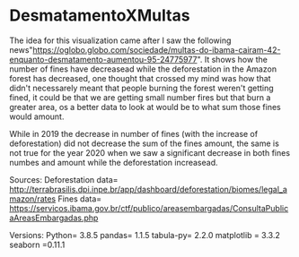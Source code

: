 # DesmatamentoXMultas

The idea for this visualization came after I saw the following news"https://oglobo.globo.com/sociedade/multas-do-ibama-cairam-42-enquanto-desmatamento-aumentou-95-24775977". It shows how the number of fines have decreasead while the deforestation in the Amazon forest has decreased, one thought that crossed my mind was how that didn't necessarely meant that people burning the forest weren't getting fined, it could be that we are getting small number fires but that burn a greater area, os a better data to look at would be to what sum those fines would amount. 

While in 2019 the decrease in number of fines (with the increase of deforestation) did not decrease the sum of the fines amount, the same is not true for the year 2020 when we saw a significant decrease in both fines numbes and amount while the deforestation increasead.

Sources:
Deforestation data= http://terrabrasilis.dpi.inpe.br/app/dashboard/deforestation/biomes/legal_amazon/rates
Fines data= https://servicos.ibama.gov.br/ctf/publico/areasembargadas/ConsultaPublicaAreasEmbargadas.php

Versions:
Python= 3.8.5
pandas=  1.1.5
tabula-py= 2.2.0
matplotlib = 3.3.2
seaborn =0.11.1
